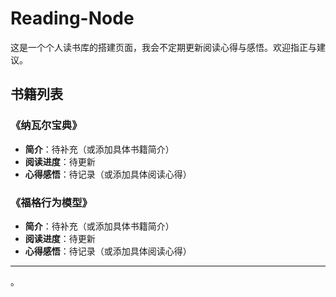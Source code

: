 # Reading-Node  
  
这是一个个人读书库的搭建页面，我会不定期更新阅读心得与感悟。欢迎指正与建议。  
  
## 书籍列表  
  
### 《纳瓦尔宝典》  
- **简介**：待补充（或添加具体书籍简介）  
- **阅读进度**：待更新  
- **心得感悟**：待记录（或添加具体阅读心得）  
  
### 《福格行为模型》  
- **简介**：待补充（或添加具体书籍简介）  
- **阅读进度**：待更新  
- **心得感悟**：待记录（或添加具体阅读心得）  
  
---  
  
。
